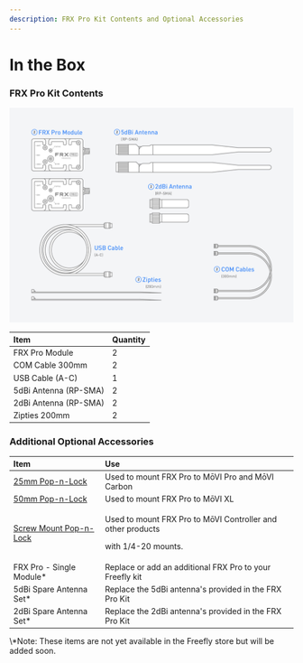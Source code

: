 ```yaml
---
description: FRX Pro Kit Contents and Optional Accessories
---
```


# In the Box

### FRX Pro Kit Contents

![](../../../.gitbook/assets/frxpro_wiki_contents.jpg)

| Item | Quantity |
| :--- | :--- |
| FRX Pro Module | 2 |
| COM Cable 300mm | 2 |
| USB Cable \(A-C\)  | 1 |
| 5dBi Antenna \(RP-SMA\) | 2 |
| 2dBi Antenna \(RP-SMA\) | 2 |
| Zipties 200mm | 2 |

### Additional Optional Accessories

<table>
  <thead>
    <tr>
      <th style="text-align:left">Item</th>
      <th style="text-align:left">Use</th>
    </tr>
  </thead>
  <tbody>
    <tr>
      <td style="text-align:left"><a href="https://store.freeflysystems.com/collections/movi-pro/products/pop-n-lock-25mm-quick-release">25mm Pop-n-Lock</a>
      </td>
      <td style="text-align:left">Used to mount FRX Pro to M&#x14D;VI Pro and M&#x14D;VI Carbon</td>
    </tr>
    <tr>
      <td style="text-align:left"><a href="https://store.freeflysystems.com/collections/movi-xl/products/pop-n-lock-50mm-quick-release">50mm Pop-n-Lock</a>
      </td>
      <td style="text-align:left">Used to mount FRX Pro to M&#x14D;VI XL</td>
    </tr>
    <tr>
      <td style="text-align:left"><a href="https://store.freeflysystems.com/collections/movi-pro/products/pop-n-lock-screw-mount-quick-release">Screw Mount Pop-n-Lock</a>
      </td>
      <td style="text-align:left">
        <p>Used to mount FRX Pro to M&#x14D;VI Controller and other products</p>
        <p>with 1/4-20 mounts.</p>
      </td>
    </tr>
    <tr>
      <td style="text-align:left">FRX Pro - Single Module*</td>
      <td style="text-align:left">Replace or add an additional FRX Pro to your Freefly kit</td>
    </tr>
    <tr>
      <td style="text-align:left">5dBi Spare Antenna Set*</td>
      <td style="text-align:left">Replace the 5dBi antenna&apos;s provided in the FRX Pro Kit</td>
    </tr>
    <tr>
      <td style="text-align:left">2dBi Spare Antenna Set*</td>
      <td style="text-align:left">Replace the 2dBi antenna&apos;s provided in the FRX Pro Kit</td>
    </tr>
  </tbody>
</table>\*Note: These items are not yet available in the Freefly store but will be added soon.


